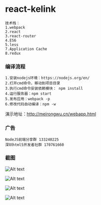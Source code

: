 # react-kelink
```
技术栈：
1.webpack
2.react
3.react-router
4.ES6
5.less
7.Application Cache
8.redux
```
### 编译流程
```
1.安装nodejs环境：https://nodejs.org/en/
2.打开cmd命令，移动到项目目录
3.执行cmd命令安装依赖模块： npm install
4.运行服务器：npm start
5.发布应用：webpack -p
6.修改代码自动编译：npm -w
```

演示地址：http://meirongwu.cn/webapp.html

### 广告
```
NodeJS前端分享群 133240225
深圳html5开发者社群 170761660
```
### 截图
![Alt text](shot/1.png)

![Alt text](shot/2.png)

![Alt text](shot/3.png)

![Alt text](shot/4.png)
